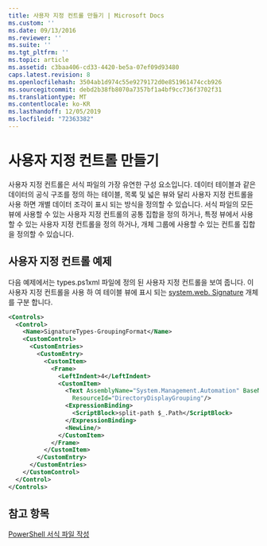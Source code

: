 ```yaml
---
title: 사용자 지정 컨트롤 만들기 | Microsoft Docs
ms.custom: ''
ms.date: 09/13/2016
ms.reviewer: ''
ms.suite: ''
ms.tgt_pltfrm: ''
ms.topic: article
ms.assetid: c3baa406-cd33-4420-be5a-07ef09d93480
caps.latest.revision: 8
ms.openlocfilehash: 3504ab1d974c55e9279172d0e851961474ccb926
ms.sourcegitcommit: debd2b38fb8070a7357bf1a4bf9cc736f3702f31
ms.translationtype: MT
ms.contentlocale: ko-KR
ms.lasthandoff: 12/05/2019
ms.locfileid: "72363382"
---
```

# <a name="creating-custom-controls"></a>사용자 지정 컨트롤 만들기

사용자 지정 컨트롤은 서식 파일의 가장 유연한 구성 요소입니다. 데이터 테이블과 같은 데이터의 공식 구조를 정의 하는 테이블, 목록 및 넓은 뷰와 달리 사용자 지정 컨트롤을 사용 하면 개별 데이터 조각이 표시 되는 방식을 정의할 수 있습니다. 서식 파일의 모든 뷰에 사용할 수 있는 사용자 지정 컨트롤의 공통 집합을 정의 하거나, 특정 뷰에서 사용할 수 있는 사용자 지정 컨트롤을 정의 하거나, 개체 그룹에 사용할 수 있는 컨트롤 집합을 정의할 수 있습니다.

## <a name="custom-control-example"></a>사용자 지정 컨트롤 예제

다음 예제에서는 types.ps1xml 파일에 정의 된 사용자 지정 컨트롤을 보여 줍니다. 이 사용자 지정 컨트롤을 사용 하 여 테이블 뷰에 표시 되는 [system.web. Signature](/dotnet/api/System.Management.Automation.Signature) 개체를 구분 합니다.

```xml
<Controls>
  <Control>
    <Name>SignatureTypes-GroupingFormat</Name>
    <CustomControl>
      <CustomEntries>
        <CustomEntry>
          <CustomItem>
            <Frame>
              <LeftIndent>4</LeftIndent>
              <CustomItem>
                <Text AssemblyName="System.Management.Automation" BaseName="FileSystemProviderStrings"
                  ResourceId="DirectoryDisplayGrouping"/>
                <ExpressionBinding>
                  <ScriptBlock>split-path $_.Path</ScriptBlock>
                </ExpressionBinding>
                <NewLine/>
              </CustomItem>
            </Frame>
          </CustomItem>
        </CustomEntry>
      </CustomEntries>
    </CustomControl>
  </Control>
</Controls>

```

## <a name="see-also"></a>참고 항목

[PowerShell 서식 파일 작성](./writing-a-powershell-formatting-file.md)

